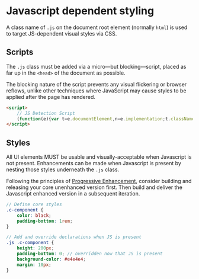 # Javascript dependent styling

A class name of `.js` on the document root element (normally `html`) is used to target JS-dependent visual styles via CSS.

## Scripts

The `.js` class must be added via a micro—but blocking—script, placed as far up in the `<head>` of the document as possible.

The blocking nature of the script prevents any visual flickering or browser reflows, unlike other techniques where JavaScript may cause styles to be applied after the page has rendered.

```html
<script>
    // JS Detection Script
    (function(e){var t=e.documentElement,n=e.implementation;t.className='js';})(document)
</script>
```

## Styles

All UI elements MUST be usable and visually-acceptable when Javascript is not present. Enhancements can be made when Javascript is present by nesting those styles underneath the `.js` class.

Following the principles of [Progressive Enhancement](./progressive-enhancement.md), consider building and releasing your core unenhanced version first. Then build and deliver the Javascript enhanced version in a subsequent iteration.

```scss
// Define core styles
.c-component {
    color: black;
    padding-bottom: 1rem;
}

// Add and override declarations when JS is present
.js .c-component {
    height: 200px;
    padding-bottom: 0; // overridden now that JS is present
    background-color: #e4e4e4;
    margin: 10px;
}
```
